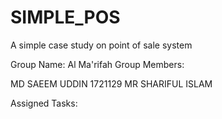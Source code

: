# SIMPLE_POS
A simple case study on point of sale system

Group Name: Al Ma'rifah
Group Members:

MD SAEEM UDDIN 1721129
MR SHARIFUL ISLAM 


Assigned Tasks:
